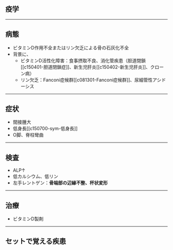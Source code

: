 ## 疫学
---
## 病態
- ビタミンD作用不全またはリン欠乏による骨の石灰化不全
- 背景に、
	- ビタミンD活性化障害：食事摂取不良、消化管疾患（胆道閉鎖[[c150401-胆道閉鎖症]]、新生児肝炎[[c150402-新生児肝炎]]、クローン病）
	- リン欠乏：Fanconi症候群[[c081301-Fanconi症候群]]、尿細管性アシドーシス
---
## 症状
- 間接腫大
- 低身長[[c150700-sym-低身長]]
- O脚、脊柱彎曲
---
## 検査
- ALP↑
- 低カルシウム、低リン
- 左手レントゲン：**骨端部の辺縁不整、杯状変形**
---
## 治療
- ビタミンD製剤
---
## セットで覚える疾患
